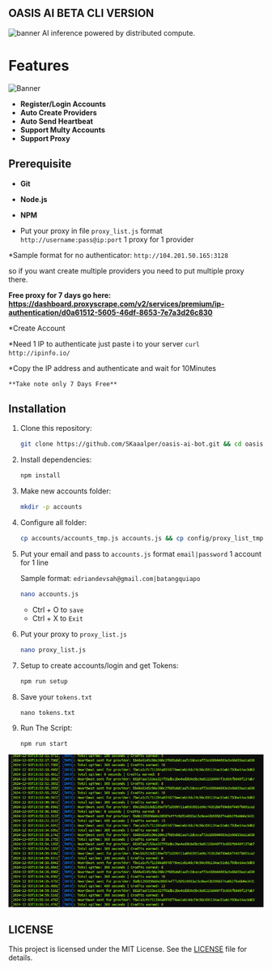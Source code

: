 ## OASIS AI BETA CLI VERSION

![banner](assets/image-1.png)
AI inference powered by distributed compute.

# Features

![Banner](assets/image.png)

- **Register/Login Accounts**
- **Auto Create Providers**
- **Auto Send Heartbeat**
- **Support Multy Accounts**
- **Support Proxy**

## Prerequisite

- **Git**
- **Node.js**
- **NPM**

- Put your proxy in file `proxy_list.js` format `http://username:pass@ip:port` 1 proxy for 1 provider

 *Sample format for no authenticator: `http://104.201.50.165:3128`

so if you want create multiple providers you need to put multiple proxy there.

**Free proxy for 7 days go here: https://dashboard.proxyscrape.com/v2/services/premium/ip-authentication/d0a61512-5605-46df-8653-7e7a3d26c830**
  
  *Create Account
  
  *Need 1 IP to authenticate just paste i to your server `curl http://ipinfo.io/`
  
  *Copy the IP address and authenticate and wait for 10Minutes
 
    **Take note only 7 Days Free**

## Installation

1. Clone this repository:

   ```bash
   git clone https://github.com/SKaaalper/oasis-ai-bot.git && cd oasis-ai-bot
   ```

2. Install dependencies:

   ```bash
   npm install
   ```

3. Make new accounts folder:
   ```bash
   mkdir -p accounts
   ```

4. Configure all folder:
   ```bash
   cp accounts/accounts_tmp.js accounts.js && cp config/proxy_list_tmp.js proxy_list.js
   ```

5. Put your email and pass to `accounts.js` format `email|password` 1 account for 1 line

   Sample format: `edriandevsah@gmail.com|batangquiapo`

   ```bash
   nano accounts.js
   ```
   * Ctrl + O to `save`
   * Ctrl + X to `Exit`

6. Put your proxy to `proxy_list.js` 

   ```bash
   nano proxy_list.js
   ```

7. Setup to create accounts/login and get Tokens:

   ```bash
   npm run setup
   ```
8. Save your `tokens.txt`
   ```
   nano tokens.txt
   ```

9. Run The Script:

   ```bash
   npm run start
   ```
![Banner](https://github.com/SKaaalper/oasis-ai-bot/raw/main/1.png)

## LICENSE

This project is licensed under the MIT License. See the [LICENSE](LICENSE) file for details.
